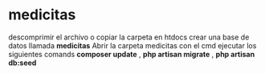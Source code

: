 # medicitas
descomprimir el archivo o copiar la carpeta en htdocs
crear una base de datos llamada **medicitas**
Abrir la carpeta medicitas con el cmd 
ejecutar los siguientes comands
**composer update** ,
**php artisan migrate** ,
**php artisan db:seed** 
